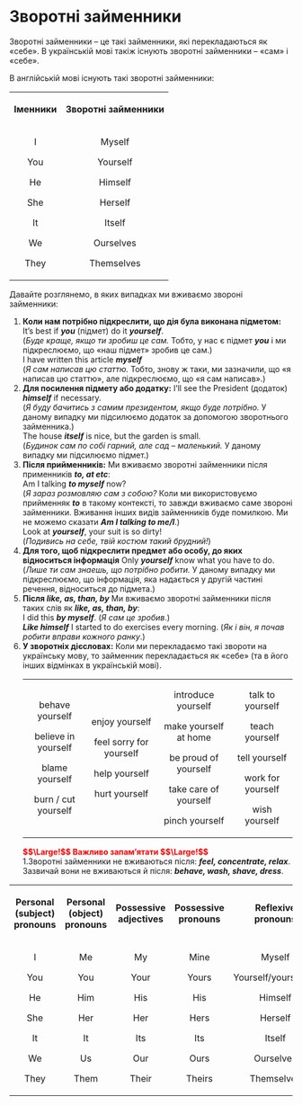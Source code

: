 # Зворотнi займенники

Зворотні займенники – це такі займенники, які перекладаються як «себе». В українській мові такіж існують зворотні займенники – «сам» і «себе».

В англійській мові існують такі зворотні займенники:
<div class="centered-table-wrapper">
<table class="centered-table">
<tr>
<th><p align="center">Іменники</p></th>
<th><p align="center">Зворотні займенники</p></th>
</tr>
<tr>
<td>
<p align="center">I</p>
<p align="center">You</p>
<p align="center">He</p>
<p align="center">She</p>
<p align="center">It</p>
<p align="center">We</p>
<p align="center">They</p>
</td>
<td>
<p align="center">Myself</p>
<p align="center">Yourself</p>
<p align="center">Himself</p>
<p align="center">Herself</p>
<p align="center">Itself</p>
<p align="center">Ourselves</p>
<p align="center">Themselves</p>
</td>
</tr>
</table>
</div>

Давайте розглянемо, в яких випадках ми вживаємо звороні займенники:
<ol>
<b><li>Коли нам потрібно підкреслити, що дія була виконана підметом:</b>
It’s best if <b><i>you</i></b> (підмет) do it <b><i>yourself</i></b>. <br>(<i>Буде краще, якщо ти зробиш це сам.</i> Тобто, у нас є підмет <b><i>you</i></b> і ми підкреслюємо, що «наш підмет» зробив це сам.)<br>
I have written this article <b><i>myself</i></b><br> (<i>Я сам написав цю статтю.</i> Тобто, знову ж таки, ми зазначили, що «я написав цю статтю», але підкреслюємо, що «я сам написав».)
</li>
<b><li>Для посилення підмету або додатку:</b>
I’ll see the President (додаток) <b><i>himself</i></b> if necessary.<Br> (<i>Я буду бачитись з самим президентом, якщо буде потрібно.</i> У даному випадку ми підсилюємо додаток за допомогою зворотнього займенника.)<br>
The house <b><i>itself</i></b> is nice, but the garden is small.<Br>(<i>Будинок сам по собі гарний, але сад – маленький.</i> У даному випадку ми підсилюємо підмет.)
</li>
<b><li>Після прийменників:</b>
Ми вживаємо зворотні займенники після применників <b><i>to, at etc</i></b>:</br>
Am I talking <b><i>to myself</i></b> now? <br>(<i>Я зараз розмовляю сам з собою?</i> Коли ми використовуємо прийменняк <b><i>to</i></b> в такому контексті, то завжди вживаємо саме звороні займенники. Вживання інших видів займенників буде помилкою. Ми не можемо сказати <b><i>Am I talking to me/I</i></b>.)<br>
Look at <b><i>yourself</i></b>, your suit is so dirty!<br> (<i>Подивись на себе, твій костюм такий брудний!</i>)
</li>
<b><li>Для того, щоб підкреслити предмет або особу, до яких відноситься інформація</b>
Only <b><i>yourself</i></b> know what you have to do.<br> (<i>Лише ти сам знаешь, що потрібно робити.</i> У даному випадку ми підкреслюємо, що інформація, яка надається у другій частині речення, відноситься до підмета.)
</li>
<b><li>Після <i>like, as, than, by</i></b>
Ми вживаємо зворотні займенники після таких слів як <b><i>like, as, than, by</i></b>:<br>
I did this <b><i>by myself</i></b>. (<i>Я сам це зробив</i>.)<br>
<b><i>Like himself</i></b> I started to do exercises every morning. (<i>Як і він, я почав робити вправи кожного ранку</i>.)
</li>
<b><li>У зворотніх дієсловах:</b>
Коли ми перекладаємо такі звороти на українську мову, то займенник перекладається як «себе» (та в його інших відмінках в українській мові).
<div class="centered-table-wrapper">
<table class="centered-table">
<tr>
</tr>
<tr>
<td>
<p align="center">behave yourself</p>
<p align="center">believe in yourself</p>
<p align="center">blame yourself</p>
<p align="center">burn / cut yourself</p>
</td>
<td>
<p align="center">enjoy yourself</p>
<p align="center">feel sorry for yourself</p>
<p align="center">help yourself</p>
<p align="center">hurt yourself</p>
</td>
<td>
<p align="center">introduce yourself</p>
<p align="center">make yourself at home</p>
<p align="center">be proud of yourself</p>
<p align="center">take care of yourself</p>
<p align="center">pinch yourself</p>
</td>
<td>
<p align="center">talk to yourself</p>
<p align="center">teach yourself</p>
<p align="center">tell yourself</p>
<p align="center">work for yourself</p>
<p align="center">wish yourself</p>
</td>
</tr>
</table>
</div>
<b><font color="red">$$\Large!$$ Важливо запам’ятати $$\Large!$$</font></b><br>
1.Зворотні займенники не вживаються після: <b><i>feel, concentrate, relax</i></b>.</br>
Зазвичай вони не вживаються й після: <b><i>behave, wash, shave, dress</i></b>.
</li>
</ol>
<div class="centered-table-wrapper">
<table class="centered-table">
<tr>
<th><p align="center">Personal (subject) pronouns</p></th>
<th><p align="center">Personal (object) pronouns</p></th>
<th><p align="center">Possessive adjectives</p></th>
<th><p align="center">Possessive pronouns</p></th>
<th><p align="center">Reflexive pronouns</p></th>
</tr>
<tr>
<td>
<p align="center">I</p>
<p align="center">You</p>
<p align="center">He</p>
<p align="center">She</p>
<p align="center">It</p>
<p align="center">We</p>
<p align="center">They</p>
</td>
<td>
<p align="center">Me</p>
<p align="center">You</p>
<p align="center">Him</p>
<p align="center">Her</p>
<p align="center">It</p>
<p align="center">Us</p>
<p align="center">Them</p>
</td>
<td>
<p align="center">My</p>
<p align="center">Your</p>
<p align="center">His</p>
<p align="center">Her</p>
<p align="center">Its</p>
<p align="center">Our</p>
<p align="center">Their</p>
</td>
<td>
<p align="center">Mine</p>
<p align="center">Yours</p>
<p align="center">His</p>
<p align="center">Hers</p>
<p align="center">Its</p>
<p align="center">Ours</p>
<p align="center">Theirs</p>
</td>
<td>
<p align="center">Myself</p>
<p align="center">Yourself/yourselves</p>
<p align="center">Himself</p>
<p align="center">Herself</p>
<p align="center">Itself</p>
<p align="center">Ourselves</p>
<p align="center">Themselves</p>
</td>
</tr>
</table>
</div>